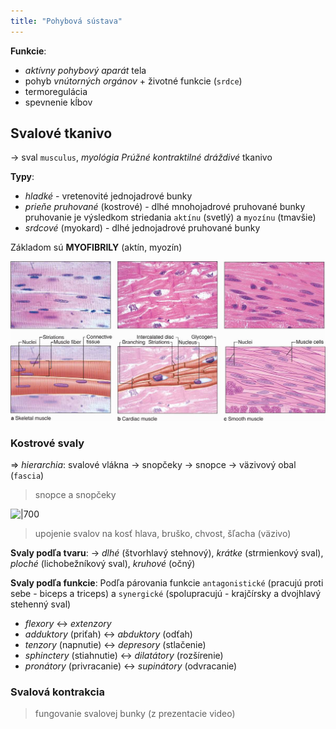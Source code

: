 ```yaml
---
title: "Pohybová sústava"
---
```


**Funkcie**:
- *aktívny pohybový aparát* tela
- pohyb *vnútorných orgánov* + životné funkcie (`srdce`)
- termoregulácia
- spevnenie kĺbov

## Svalové tkanivo 

-> sval `musculus`, *myológia*
*Prúžné kontraktilné dráždivé* tkanivo

**Typy**:
- *hladké* - vretenovité jednojadrové bunky
- *prieňe pruhované* (kostrové) - dlhé mnohojadrové pruhované bunky
	pruhovanie je výsledkom striedania `aktínu` (svetlý) a `myozínu` (tmavšie)
- *srdcové* (myokard) - dlhé jednojadrové pruhované bunky

Základom sú $\textbf{MYOFIBRILY}$ (aktín, myozín)

![|600](attachments/typy_svalov.png)

### Kostrové svaly

=> *hierarchia*: svalové vlákna -> snopčeky -> snopce -> väzivový obal (`fascia`)
> snopce a snopčeky

![|700](attachments/kostov%C3%BD_sval_diagram.png)

> upojenie svalov na kosť
> hlava, bruško, chvost, šľacha (väzivo)

**Svaly podľa tvaru**:
-> *dlhé* (štvorhlavý stehnový), *krátke* (strmienkový sval), *ploché* (lichobežníkový sval), *kruhové* (očný)

**Svaly podľa funkcie**: 
Podľa párovania funkcie `antagonistické` (pracujú proti sebe - biceps a triceps) a `synergické` (spolupracujú - krajčírsky a dvojhlavý stehenný sval)
- *flexory* <-> *extenzory*
- *adduktory* (priťah) <-> *abduktory* (odťah)
- *tenzory* (napnutie) <-> *depresory* (stlačenie)
- *sphinctery* (stiahnutie) <-> *dilatátory* (rozšírenie)
- *pronátory* (privracanie) <-> *supinátory* (odvracanie)

### Svalová kontrakcia
> fungovanie svalovej bunky (z prezentacie video)

